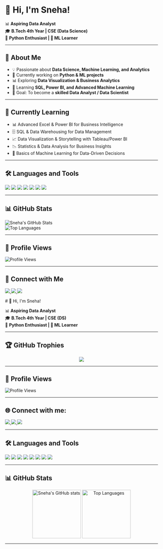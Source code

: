 # 👋 Hi, I'm Sneha!  

📊 **Aspiring Data Analyst**  
🎓 **B.Tech 4th Year | CSE (Data Science)**  
🐍 **Python Enthusiast | 🤖 ML Learner**  

---

## 🌱 About Me  
- 💡 Passionate about **Data Science, Machine Learning, and Analytics**  
- 🔭 Currently working on **Python & ML projects**  
- 📊 Exploring **Data Visualization & Business Analytics**  
- 🌱 Learning **SQL, Power BI, and Advanced Machine Learning**  
- 🎯 Goal: To become a **skilled Data Analyst / Data Scientist**  

---

## 📖 Currently Learning  
- 📊 Advanced Excel & Power BI for Business Intelligence  
- 🗄️ SQL & Data Warehousing for Data Management  
- 📈 Data Visualization & Storytelling with Tableau/Power BI  
- 📉 Statistics & Data Analysis for Business Insights  
- 🤖 Basics of Machine Learning for Data-Driven Decisions  

---

## 🛠️ Languages and Tools  
<p align="left">  
  <img src="https://img.shields.io/badge/Python-3776AB?style=for-the-badge&logo=python&logoColor=white"/>  
  <img src="https://img.shields.io/badge/MySQL-005C84?style=for-the-badge&logo=mysql&logoColor=white"/>  
  <img src="https://img.shields.io/badge/Excel-217346?style=for-the-badge&logo=microsoft-excel&logoColor=white"/>  
  <img src="https://img.shields.io/badge/PowerBI-F2C811?style=for-the-badge&logo=powerbi&logoColor=black"/>  
  <img src="https://img.shields.io/badge/Tableau-E97627?style=for-the-badge&logo=tableau&logoColor=white"/>  
  <img src="https://img.shields.io/badge/Numpy-013243?style=for-the-badge&logo=numpy&logoColor=white"/>  
  <img src="https://img.shields.io/badge/Pandas-150458?style=for-the-badge&logo=pandas&logoColor=white"/>  
</p>  

---

## 📊 GitHub Stats  
![Sneha's GitHub Stats](https://github-readme-stats.vercel.app/api?username=YourGitHubUsername&show_icons=true&theme=tokyonight)  
![Top Languages](https://github-readme-stats.vercel.app/api/top-langs/?username=YourGitHubUsername&layout=compact&theme=tokyonight)  

---

## 👥 Profile Views  
![Profile Views](https://komarev.com/ghpvc/?username=YourGitHubUsername&color=blue&style=for-the-badge)  

---

## 🤝 Connect with Me  
<p align="left">  
  <a href="https://www.linkedin.com/in/your-linkedin/" target="_blank">  
    <img src="https://img.shields.io/badge/LinkedIn-0077B5?style=for-the-badge&logo=linkedin&logoColor=white"/>  
  </a>  
  <a href="mailto:yourmail@example.com">  
    <img src="https://img.shields.io/badge/Email-D14836?style=for-the-badge&logo=gmail&logoColor=white"/>  
  </a>  
  <a href="https://www.kaggle.com/your-kaggle">  
    <img src="https://img.shields.io/badge/Kaggle-20BEFF?style=for-the-badge&logo=kaggle&logoColor=white"/>  
  </a>  
</p>  
# 👋 Hi, I'm Sneha!  

📊 **Aspiring Data Analyst**  
🎓 **B.Tech 4th Year | CSE (DS)**  
🐍 **Python Enthusiast | 🤖 ML Learner**  

---

## 🏆 GitHub Trophies
<p align="center">
  <img src="https://github-profile-trophy.vercel.app/?username=YourGitHubUsername&theme=algolia&margin-w=15&margin-h=15&no-frame=true" />
</p>

---

## 👥 Profile Views
![Profile Views](https://komarev.com/ghpvc/?username=YourGitHubUsername&color=blue&style=for-the-badge)

---

## 🌐 Connect with me:
<p align="left">
  <a href="https://www.linkedin.com/in/your-linkedin/" target="_blank">
    <img src="https://img.icons8.com/color/48/000000/linkedin.png"/>
  </a>
  <a href="mailto:yourmail@example.com" target="_blank">
    <img src="https://img.icons8.com/color/48/000000/gmail-new.png"/>
  </a>
  <a href="https://www.kaggle.com/your-kaggle" target="_blank">
    <img src="https://img.icons8.com/windows/48/1A1A1A/kaggle.png"/>
  </a>
</p>

---

## 🛠️ Languages and Tools
<p align="left">
  <img src="https://img.icons8.com/color/48/000000/python.png"/>
  <img src="https://img.icons8.com/fluency/48/000000/mysql-logo.png"/>
  <img src="https://img.icons8.com/color/48/000000/microsoft-excel-2019--v1.png"/>
  <img src="https://img.icons8.com/color/48/000000/power-bi.png"/>
  <img src="https://img.icons8.com/color/48/000000/tableau-software.png"/>
  <img src="https://img.icons8.com/color/48/000000/numpy.png"/>
  <img src="https://img.icons8.com/color/48/000000/pandas.png"/>
  <img src="https://img.icons8.com/external-soft-fill-juicy-fish/48/external-statistics-data-science-soft-fill-soft-fill-juicy-fish.png"/>
</p>

---

## 📊 GitHub Stats
<p align="center">
  <img src="https://github-readme-stats.vercel.app/api?username=YourGitHubUsername&show_icons=true&theme=tokyonight" alt="Sneha's GitHub stats" height="160"/>
  <img src="https://github-readme-stats.vercel.app/api/top-langs/?username=YourGitHubUsername&layout=compact&theme=tokyonight" alt="Top Languages" height="160"/>
</p>

---
